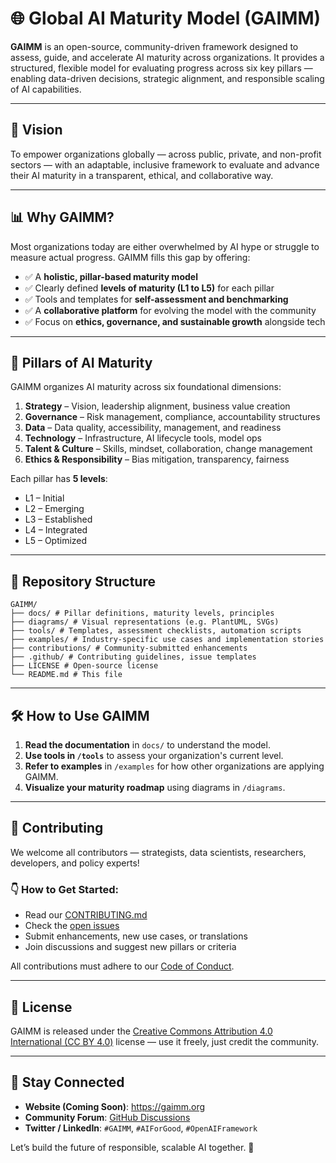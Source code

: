 # 🌐 Global AI Maturity Model (GAIMM)

**GAIMM** is an open-source, community-driven framework designed to assess, guide, and accelerate AI maturity across organizations. It provides a structured, flexible model for evaluating progress across six key pillars — enabling data-driven decisions, strategic alignment, and responsible scaling of AI capabilities.

---

## 🚀 Vision

To empower organizations globally — across public, private, and non-profit sectors — with an adaptable, inclusive framework to evaluate and advance their AI maturity in a transparent, ethical, and collaborative way.

---

## 📊 Why GAIMM?

Most organizations today are either overwhelmed by AI hype or struggle to measure actual progress. GAIMM fills this gap by offering:

- ✅ A **holistic, pillar-based maturity model**
- ✅ Clearly defined **levels of maturity (L1 to L5)** for each pillar
- ✅ Tools and templates for **self-assessment and benchmarking**
- ✅ A **collaborative platform** for evolving the model with the community
- ✅ Focus on **ethics, governance, and sustainable growth** alongside tech

---

## 🧱 Pillars of AI Maturity

GAIMM organizes AI maturity across six foundational dimensions:

1. **Strategy** – Vision, leadership alignment, business value creation
2. **Governance** – Risk management, compliance, accountability structures
3. **Data** – Data quality, accessibility, management, and readiness
4. **Technology** – Infrastructure, AI lifecycle tools, model ops
5. **Talent & Culture** – Skills, mindset, collaboration, change management
6. **Ethics & Responsibility** – Bias mitigation, transparency, fairness

Each pillar has **5 levels**:
- L1 – Initial
- L2 – Emerging
- L3 – Established
- L4 – Integrated
- L5 – Optimized

---

## 📁 Repository Structure
```
GAIMM/
├── docs/ # Pillar definitions, maturity levels, principles
├── diagrams/ # Visual representations (e.g. PlantUML, SVGs)
├── tools/ # Templates, assessment checklists, automation scripts
├── examples/ # Industry-specific use cases and implementation stories
├── contributions/ # Community-submitted enhancements
├── .github/ # Contributing guidelines, issue templates
├── LICENSE # Open-source license
└── README.md # This file
```

---

## 🛠️ How to Use GAIMM

1. **Read the documentation** in `docs/` to understand the model.
2. **Use tools in `/tools`** to assess your organization's current level.
3. **Refer to examples** in `/examples` for how other organizations are applying GAIMM.
4. **Visualize your maturity roadmap** using diagrams in `/diagrams`.

---

## 🤝 Contributing

We welcome all contributors — strategists, data scientists, researchers, developers, and policy experts!

### 👇 How to Get Started:
- Read our [CONTRIBUTING.md](.github/CONTRIBUTING.md)
- Check the [open issues](https://github.com/jags-programming/Global-AI-Maturity-Model/issues)
- Submit enhancements, new use cases, or translations
- Join discussions and suggest new pillars or criteria

All contributions must adhere to our [Code of Conduct](.github/CODE_OF_CONDUCT.md).

---

## 📜 License

GAIMM is released under the [Creative Commons Attribution 4.0 International (CC BY 4.0)](https://creativecommons.org/licenses/by/4.0/) license — use it freely, just credit the community.

---

## 🌟 Stay Connected

- **Website (Coming Soon)**: https://gaimm.org
- **Community Forum**: [GitHub Discussions](https://github.com/jags-programming/Global-AI-Maturity-Model/discussions)
- **Twitter / LinkedIn**: `#GAIMM`, `#AIForGood`, `#OpenAIFramework`

Let’s build the future of responsible, scalable AI together. 🤝
